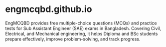 # engmcqbd.github.io
EngMCQBD provides free multiple-choice questions (MCQs) and practice tests for Sub Assistant Engineer (SAE) exams in Bangladesh. Covering Civil, Electrical, and Mechanical engineering, it helps Diploma and BSc students prepare effectively, improve problem-solving, and track progress.

